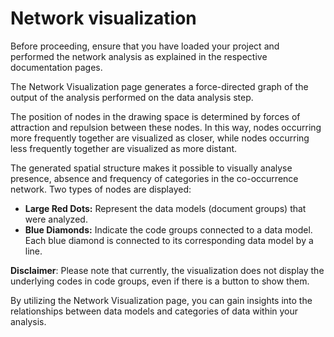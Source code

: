 # Network visualization

Before proceeding, ensure that you have loaded your project and performed the network analysis as explained in the respective documentation pages.

The Network Visualization page generates a force-directed graph of the output of the analysis performed on the data analysis step.

The position of nodes in the drawing space is determined by forces of attraction and repulsion between these nodes. In this way, nodes occurring more frequently together are visualized as closer, while nodes occurring less frequently together are visualized as more distant.

The generated spatial structure makes it possible to visually analyse presence, absence and frequency of categories in the co-occurrence network. Two types of nodes are displayed:

- **Large Red Dots:** Represent the data models (document groups) that were analyzed.
- **Blue Diamonds:** Indicate the code groups connected to a data model. Each blue diamond is connected to its corresponding data model by a line.

**Disclaimer**: Please note that currently, the visualization does not display the underlying codes in code groups, even if there is a button to show them.

By utilizing the Network Visualization page, you can gain insights into the relationships between data models and categories of data within your analysis.
